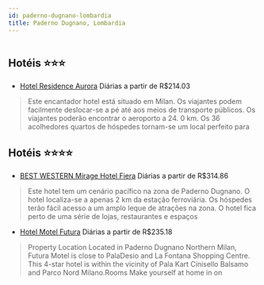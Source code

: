 ```yaml
---
id: paderno-dugnano-lombardia
title: Paderno Dugnano, Lombardia
---
```


<center><img src="http://photos.hotelbeds.com/giata/19/190542/190542a_hb_a_002.jpg" alt="" /></center>


## Hotéis ⭐️⭐️⭐️

-    [Hotel Residence Aurora](https://www.hurb.com/aud/https://www.hurb.com/hoteis/paderno-dugnano/hotel-residence-aurora-JNP-JP766457?cmp=18055) Diárias a partir de R$214.03
   > Este encantador hotel está situado em Milan. Os viajantes podem facilmente deslocar-se a pé até aos meios de transporte públicos. Os viajantes poderão encontrar o aeroporto a 24. 0 km. Os 36 acolhedores quartos de hóspedes tornam-se um local perfeito para

## Hotéis ⭐️⭐️⭐️⭐️

-    [BEST WESTERN Mirage Hotel Fiera](https://www.hurb.com/aud/https://www.hurb.com/hoteis/paderno-dugnano/best-western-mirage-hotel-fiera-JNP-JP292323?cmp=18055) Diárias a partir de R$314.86
   > Este hotel tem um cenário pacífico na zona de Paderno Dugnano. O hotel localiza-se a apenas 2 km da estação ferroviária. Os hóspedes terão fácil acesso a um amplo leque de atrações na zona. O hotel fica perto de uma série de lojas, restaurantes e espaços 
-    [Hotel Motel Futura](https://www.hurb.com/aud/https://www.hurb.com/hoteis/paderno-dugnano/hotel-motel-futura-JNP-JP784757?cmp=18055) Diárias a partir de R$235.18
   > Property Location Located in Paderno Dugnano Northern Milan, Futura Motel is close to PalaDesio and La Fontana Shopping Centre. This 4-star hotel is within the vicinity of Pala Kart Cinisello Balsamo and Parco Nord Milano.Rooms Make yourself at home in on
